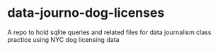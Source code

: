 # data-journo-dog-licenses
A repo to hold sqlite queries and related files for data journalism class practice using NYC dog licensing data
